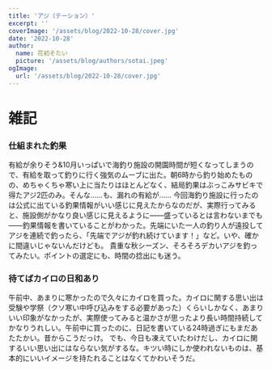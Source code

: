 ```yaml
---
title: 'アジ（テーション）'
excerpt: ''
coverImage: '/assets/blog/2022-10-28/cover.jpg'
date: '2022-10-28'
author:
  name: 花初そたい
  picture: '/assets/blog/authors/sotai.jpeg'
ogImage:
  url: '/assets/blog/2022-10-28/cover.jpg'
---
```

# 雑記

### 仕組まれた釣果
有給が余りそう&10月いっぱいで海釣り施設の開園時間が短くなってしまうので、有給を取って釣りに行く強気のムーブに出た。朝6時から釣り始めたものの、めちゃくちゃ寒い上に当たりはほとんどなく、結局釣果はぶっこみサビキで得たアジ2匹のみ。そんな……も、漏れの有給が……
今回海釣り施設に行ったのは公式に出ている釣果情報がいい感じに見えたからなのだが、実際行ってみると、施設側がかなり良い感じに見えるように――盛っているとは言わないまでも――釣果情報を書いていることがわかった。先端にいた一人の釣り人が遠投してアジを連続で釣ったら、「先端でアジが釣れ続けています！」など。いや、確かに間違いじゃないんだけども。
貴重な秋シーズン、そろそろデカいアジを釣ってみたい。ポイントの選定にも、時間の捻出にも迷う。

### 待てばカイロの日和あり
午前中、あまりに寒かったので久々にカイロを買った。カイロに関する思い出は受験や学祭（クソ寒い中呼び込みをする必要があった）くらいしかなく、あまりいい印象がなかったが、実際使ってみると温かさが思ったより長い時間持続してかなりうれしい。午前中に買ったのに、日記を書いている24時過ぎにもまだあたたかい。昔からこうだっけ。
でも、今日も凍えていたわけだし、カイロに関するいい思い出にはならない気がするな。キツい時にしか使われないものは、基本的にいいイメージを持たれることはなくてかわいそうだ。